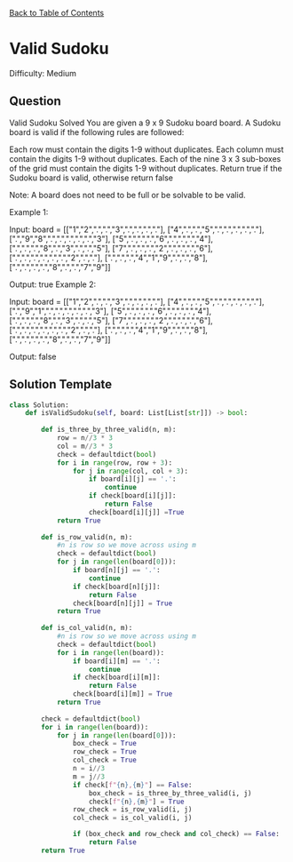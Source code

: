 [Back to Table of Contents](../../README.md)

# Valid Sudoku
Difficulty: Medium

## Question
Valid Sudoku
Solved 
You are given a 9 x 9 Sudoku board board. A Sudoku board is valid if the following rules are followed:

Each row must contain the digits 1-9 without duplicates.
Each column must contain the digits 1-9 without duplicates.
Each of the nine 3 x 3 sub-boxes of the grid must contain the digits 1-9 without duplicates.
Return true if the Sudoku board is valid, otherwise return false

Note: A board does not need to be full or be solvable to be valid.

Example 1:



Input: board = 
[["1","2",".",".","3",".",".",".","."],
 ["4",".",".","5",".",".",".",".","."],
 [".","9","8",".",".",".",".",".","3"],
 ["5",".",".",".","6",".",".",".","4"],
 [".",".",".","8",".","3",".",".","5"],
 ["7",".",".",".","2",".",".",".","6"],
 [".",".",".",".",".",".","2",".","."],
 [".",".",".","4","1","9",".",".","8"],
 [".",".",".",".","8",".",".","7","9"]]

Output: true
Example 2:

Input: board = 
[["1","2",".",".","3",".",".",".","."],
 ["4",".",".","5",".",".",".",".","."],
 [".","9","1",".",".",".",".",".","3"],
 ["5",".",".",".","6",".",".",".","4"],
 [".",".",".","8",".","3",".",".","5"],
 ["7",".",".",".","2",".",".",".","6"],
 [".",".",".",".",".",".","2",".","."],
 [".",".",".","4","1","9",".",".","8"],
 [".",".",".",".","8",".",".","7","9"]]

Output: false

## Solution Template
```python
class Solution:
    def isValidSudoku(self, board: List[List[str]]) -> bool:
        
        def is_three_by_three_valid(n, m):
            row = n//3 * 3
            col = m//3 * 3
            check = defaultdict(bool)
            for i in range(row, row + 3):
                for j in range(col, col + 3):
                    if board[i][j] == '.':
                        continue
                    if check[board[i][j]]:
                        return False
                    check[board[i][j]] =True
            return True
        
        def is_row_valid(n, m):
            #n is row so we move across using m
            check = defaultdict(bool)
            for j in range(len(board[0])):
                if board[n][j] == '.':
                    continue
                if check[board[n][j]]:
                    return False
                check[board[n][j]] = True
            return True
        
        def is_col_valid(n, m):
            #n is row so we move across using m
            check = defaultdict(bool)
            for i in range(len(board)):
                if board[i][m] == '.':
                    continue
                if check[board[i][m]]:
                    return False
                check[board[i][m]] = True
            return True
        
        check = defaultdict(bool)
        for i in range(len(board)):
            for j in range(len(board[0])):
                box_check = True
                row_check = True
                col_check = True
                n = i//3
                m = j//3
                if check[f"{n},{m}"] == False:
                    box_check = is_three_by_three_valid(i, j)
                    check[f"{n},{m}"] = True
                row_check = is_row_valid(i, j)
                col_check = is_col_valid(i, j)

                if (box_check and row_check and col_check) == False:
                    return False
        return True

```
